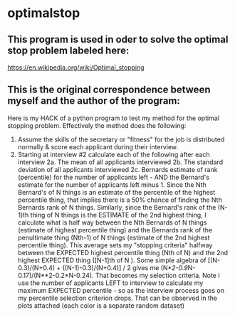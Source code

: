 # optimalstop

## This program is used in oder to solve the optimal stop problem labeled here:
https://en.wikipedia.org/wiki/Optimal_stopping

## This is the original correspondence between myself and the author of the program:
Here is my HACK of a python program to test my method for the optimal stopping problem.  Effectively the method does the following:
1. Assume the skills of the secretary or "fitness" for the job is distributed normally & score each applicant during their interview.
2. Starting at interview #2 calculate each of the following after each interview
  2a. The mean of all applicants interviewed
  2b. The standard deviation of all applicants interviewed
  2c. Bernards estimate of rank (percentile) for the number of applicants left - AND the Bernard's estimate for the number of applicants left minus 1.  Since the Nth Bernard's of N things is an estimate of the percentile of the highest percentile thing, that implies there is a 50% chance of finding the Nth Bernards rank of N things.  Similarly, since the Bernard's rank of the (N-1)th thing of N things is the ESTIMATE of the 2nd highest thing, I calculate what is half way between the Nth Bernards of N things (estimate of highest percentile thing) and the Bernards rank of the penultimate thing (Nth-1) of N things (estimate of the 2nd highest percentile thing).  This average sets my "stopping criteria" halfway between the EXPECTED highest percentile thing (Nth of N) and the 2nd highest EXPECTED thing ([N-1]th of N ).  Some simple algebra of [(N-0.3)/(N+0.4) + ((N-1)-0.3)/(N+0.4)] / 2 gives me (N\**2-0.9*N-0.17)/(N**2-0.2*N-0.24).  That becomes my selection criteria.  Note I use the number of applicants LEFT to interview to calculate my maximum EXPECTED percentile - so as the interview process goes on my percentile selection criterion drops.  That can be observed in the plots attached (each color is a separate random dataset)
